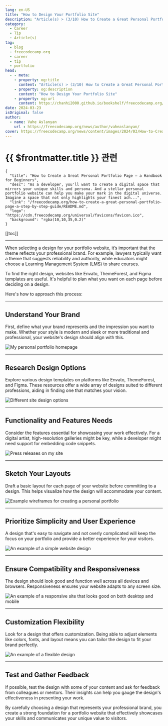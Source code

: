 ```yaml
---
lang: en-US
title: "How to Design Your Portfolio Site"
description: "Article(s) > (3/10) How to Create a Great Personal Portfolio Page – a Handbook for Beginners" 
category:
  - Career
  - Tip
  - Article(s)
tag:
  - blog
  - freecodecamp.org
  - career
  - tip
  - portfolio
head:
  - - meta:
    - property: og:title
      content: "Article(s) > (3/10) How to Create a Great Personal Portfolio Page – a Handbook for Beginners"
    - property: og:description
      content: "How to Design Your Portfolio Site"
    - property: og:url
      content: https://chanhi2000.github.io/bookshelf/freecodecamp.org/how-to-create-a-great-personal-portfolio-page-a-step-by-step-guide/how-to-design-your-portfolio-site.html
date: 2024-03-23
isOriginal: false
author:
  - name: Vahe Aslanyan
    url : https://freecodecamp.org/news/author/vaheaslanyan/
cover: https://freecodecamp.org/news/content/images/2024/03/How-to-Create-a-Great-Personal-Portfolio-Page-Cover--1-.png
---
```


# {{ $frontmatter.title }} 관련

```component VPCard
{
  "title": "How to Create a Great Personal Portfolio Page – a Handbook for Beginners",
  "desc": "As a developer, you'll want to create a digital space that mirrors your unique skills and persona. And a stellar personal portfolio website can help you make your mark in the digital universe.  Imagine a space that not only highlights your finest ach...",
  "link": "/freecodecamp.org/how-to-create-a-great-personal-portfolio-page-a-step-by-step-guide/README.md",
  "logo": "https://cdn.freecodecamp.org/universal/favicons/favicon.ico",
  "background": "rgba(10,10,35,0.2)"
}
```

[[toc]]

---

<SiteInfo
  name="How to Create a Great Personal Portfolio Page – a Handbook for Beginners"
  desc="As a developer, you'll want to create a digital space that mirrors your unique skills and persona. And a stellar personal portfolio website can help you make your mark in the digital universe.  Imagine a space that not only highlights your finest ach..."
  url="https://freecodecamp.org/news/how-to-create-a-great-personal-portfolio-page-a-step-by-step-guide#heading-how-to-design-your-portfolio-site"
  logo="https://cdn.freecodecamp.org/universal/favicons/favicon.ico"
  preview="https://freecodecamp.org/news/content/images/2024/03/How-to-Create-a-Great-Personal-Portfolio-Page-Cover--1-.png"/>

When selecting a design for your portfolio website, it’s important that the theme reflects your professional brand. For example, lawyers typically want a theme that suggests reliability and authority, while educators might choose a Learning Management System (LMS) to share courses.

To find the right design, websites like Envato, ThemeForest, and Figma templates are useful. It's helpful to plan what you want on each page before deciding on a design.

Here's how to approach this process:

---

## Understand Your Brand

First, define what your brand represents and the impression you want to make. Whether your style is modern and sleek or more traditional and professional, your website's design should align with this.

![My personal portfolio homepage](https://freecodecamp.org/news/content/images/2024/03/image-75.png)

---

## Research Design Options

Explore various design templates on platforms like Envato, ThemeForest, and Figma. These resources offer a wide array of designs suited to different professions, aiding in finding one that matches your vision.

![Different site design options](https://freecodecamp.org/news/content/images/2024/03/image-76.png)

---

## Functionality and Features Needs

Consider the features essential for showcasing your work effectively. For a digital artist, high-resolution galleries might be key, while a developer might need support for embedding code snippets.

![Press releases on my site](https://freecodecamp.org/news/content/images/2024/03/image-77.png)

---

## Sketch Your Layouts

Draft a basic layout for each page of your website before committing to a design. This helps visualize how the design will accommodate your content.

![Example wireframes for creating a personal portfolio](https://freecodecamp.org/news/content/images/2024/03/image-78.png)

---

## Prioritize Simplicity and User Experience

A design that's easy to navigate and not overly complicated will keep the focus on your portfolio and provide a better experience for your visitors.

![An example of a simple website design](https://freecodecamp.org/news/content/images/2024/03/image-79.png)

---

## Ensure Compatibility and Responsiveness

The design should look good and function well across all devices and browsers. Responsiveness ensures your website adapts to any screen size.

![An example of a responsive site that looks good on both desktop and mobile](https://freecodecamp.org/news/content/images/2024/03/image-80.png)

---

## Customization Flexibility

Look for a design that offers customization. Being able to adjust elements like colors, fonts, and layout means you can tailor the design to fit your brand perfectly.

![An example of a flexible design](https://freecodecamp.org/news/content/images/2024/03/image-81.png)

---

## Test and Gather Feedback

If possible, test the design with some of your content and ask for feedback from colleagues or mentors. Their insights can help you gauge the design's effectiveness in presenting your work.

By carefully choosing a design that represents your professional brand, you create a strong foundation for a portfolio website that effectively showcases your skills and communicates your unique value to visitors.
